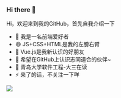 ### Hi there 👋

<!--
**suilfly/suilfly** is a ✨ _special_ ✨ repository because its `README.md` (this file) appears on your GitHub profile.

-->
Hi，欢迎来到我的GitHub，首先自我介绍一下

- 🌱 我是一名前端爱好者
- 😄 JS+CSS+HTML是我的左膀右臂
- 👯 Vue.js是我新认识的好朋友
- 👯 希望在GitHub上认识志同道合的伙伴~
- 💬 青岛大学软件工程-大三在读
- ⚡ 来了的话，不关注一下咩

![](https://github-readme-stats.vercel.app/api?username=suilfly)
